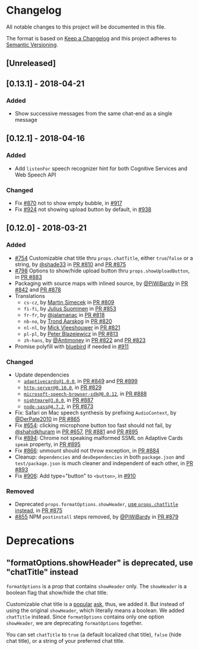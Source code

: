 # Changelog
All notable changes to this project will be documented in this file.

The format is based on [Keep a Changelog](http://keepachangelog.com/en/1.0.0/)
and this project adheres to [Semantic Versioning](http://semver.org/spec/v2.0.0.html).

## [Unreleased]

## [0.13.1] - 2018-04-21
### Added
- Show successive messages from the same chat-end as a single message

## [0.12.1] - 2018-04-16
### Added
- Add `listenFor` speech recognizer hint for both Cognitive Services and Web Speech API

### Changed
- Fix [#870](https://github.com/Microsoft/BotFramework-WebChat/issues/870) not to show empty bubble, in [#917](https://github.com/Microsoft/BotFramework-WebChat/pull/917)
- Fix [#924](https://github.com/Microsoft/BotFramework-WebChat/issues/924) not showing upload button by default, in [#938](https://github.com/Microsoft/BotFramework-WebChat/pull/938)

## [0.12.0] - 2018-03-21
### Added
- [#754](https://github.com/Microsoft/BotFramework-WebChat/issues/754) Customizable chat title thru `props.chatTitle`, either `true`/`false` or a string, by [@shade33](https://github.com/shade33) in [PR #810](https://github.com/Microsoft/BotFramework-WebChat/pull/810) and [PR #875](https://github.com/Microsoft/BotFramework-WebChat/pull/875)
- [#798](https://github.com/Microsoft/BotFramework-WebChat/issues/798) Options to show/hide upload button thru `props.showUploadButton`, in [PR #883](https://github.com/Microsoft/BotFramework-WebChat/pull/883)
- Packaging with source maps with inlined source, by [@PiWiBardy](https://github.com/PiWiBardy) in [PR #842](https://github.com/Microsoft/BotFramework-WebChat/pull/842) and [PR #878](https://github.com/Microsoft/BotFramework-WebChat/pull/878)
- Translations
  - `cs-cz`, by [Martin Simecek](https://github.com/msimecek) in [PR #809](https://github.com/Microsoft/BotFramework-WebChat/pull/809)
  - `fi-fi`, by [Julius Suominen](https://github.com/jsur) in [PR #853](https://github.com/Microsoft/BotFramework-WebChat/pull/853)
  - `fr-fr`, by [@jalamanac](https://github.com/jalamanac) in [PR #818](https://github.com/Microsoft/BotFramework-WebChat/pull/818)
  - `nb-no`, by [Trond Aarskog](https://github.com/taarskog) in [PR #820](https://github.com/Microsoft/BotFramework-WebChat/pull/820)
  - `nl-nl`, by [Mick Vleeshouwer](https://github.com/iMicknl) in [PR #821](https://github.com/Microsoft/BotFramework-WebChat/pull/821)
  - `pl-pl`, by [Peter Blazejewicz](https://github.com/peterblazejewicz) in [PR #813](https://github.com/Microsoft/BotFramework-WebChat/pull/813)
  - `zh-hans`, by [@Antimoney](https://github.com/Antimoney) in [PR #822](https://github.com/Microsoft/BotFramework-WebChat/pull/822) and [PR #823](https://github.com/Microsoft/BotFramework-WebChat/pull/823)
- Promise polyfill with [bluebird](https://www.npmjs.com/package/bluebird) if needed in [#911](https://github.com/Microsoft/BotFramework-WebChat/pull/911)

### Changed
- Update dependencies
  - [`adaptivecards@1.0.0`](https://www.npmjs.com/package/adaptivecards), in [PR #849](https://github.com/Microsoft/BotFramework-WebChat/pull/849) and [PR #899](https://github.com/Microsoft/BotFramework-WebChat/pull/899)
  - [`http-server@0.10.0`](https://www.npmjs.com/package/http-server), in [PR #829](https://github.com/Microsoft/BotFramework-WebChat/pull/829)
  - [`microsoft-speech-browser-sdk@0.0.12`](https://www.npmjs.com/package/microsoft-speech-browser-sdk), in [PR #888](https://github.com/Microsoft/BotFramework-WebChat/pull/888)
  - [`nightmare@3.0.0`](https://www.npmjs.com/package/nightmare), in [PR #887](https://github.com/Microsoft/BotFramework-WebChat/pull/887)
  - [`node-sass@4.7.2`](https://www.npmjs.com/package/node-sass), in [PR #873](https://github.com/Microsoft/BotFramework-WebChat/pull/873)
- Fix: Safari on Mac speech synthesis by prefixing `AudioContext`, by [@DerPate2010](https://github.com/DerPate2010) in [PR #865](https://github.com/Microsoft/BotFramework-WebChat/pull/865)
- Fix [#654](https://github.com/Microsoft/BotFramework-WebChat/issues/654): clicking microphone button too fast should not fail, by [@shahidkhuram](https://github.com/shahidkhuram) in [PR #657](#657), [PR #881](https://github.com/Microsoft/BotFramework-WebChat/pull/881) and [PR #895](https://github.com/Microsoft/BotFramework-WebChat/pull/895)
- Fix [#894](https://github.com/Microsoft/BotFramework-WebChat/issues/894): Chrome not speaking malformed SSML on Adaptive Cards `speak` property, in [PR #895](https://github.com/Microsoft/BotFramework-WebChat/pull/895)
- Fix [#866](https://github.com/Microsoft/BotFramework-WebChat/issues/866): unmount should not throw exception, in [PR #884](https://github.com/Microsoft/BotFramework-WebChat/pull/884)
- Cleanup: `dependencies` and `devDependencies` in both `package.json` and `test/package.json` is much cleaner and independent of each other, in [PR #893](https://github.com/Microsoft/BotFramework-WebChat/pull/893)
- Fix [#906](https://github.com/Microsoft/BotFramework-WebChat/issues/906): Add type="button" to `<button>`, in [#910](https://github.com/Microsoft/BotFramework-WebChat/pull/910)

### Removed
- Deprecated `props.formatOptions.showHeader`, [use `props.chatTitle` instead](#formatoptionsshowheader-is-deprecated-use-chattitle-instead), in [PR #875](https://github.com/Microsoft/BotFramework-WebChat/pull/875)
- [#855](https://github.com/Microsoft/BotFramework-WebChat/issues/855) NPM `postinstall` steps removed, by [@PiWiBardy](https://github.com/PiWiBardy) in [PR #879](https://github.com/Microsoft/BotFramework-WebChat/pull/879)

# Deprecations

## "formatOptions.showHeader" is deprecated, use "chatTitle" instead

`formatOptions` is a prop that contains `showHeader` only. The `showHeader` is a boolean flag that show/hide the chat title.

Customizable chat title is a [popular](https://github.com/Microsoft/BotFramework-WebChat/issues/754) [ask](https://github.com/Microsoft/BotFramework-WebChat/pull/810), thus, we added it. But instead of using the original `showHeader`, which literally means a boolean. We added `chatTitle` instead. Since `formatOptions` contains only one option `showHeader`, we are deprecating `formatOptions` together.

You can set `chatTitle` to `true` (a default localized chat title), `false` (hide chat title), or a string of your preferred chat title.
